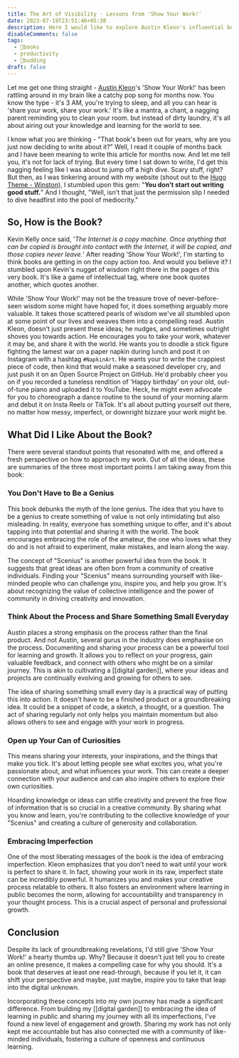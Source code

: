 ```yaml
---
title: The Art of Visibility - Lessons from 'Show Your Work!'
date: 2023-07-19T23:51:46+05:30
description: Here I would like to explore Austin Kleon's influential book and how that book has motivated to start this blogging site. This article underscores the potential of work transparency and continuous learning.
disableComments: false
tags:
  - 📙books
  - productivity
  - 🌿budding
draft: false
---
```


Let me get one thing straight - [Austin Kleon](https://twitter.com/austinkleon)'s 'Show Your Work!' has been rattling around in my brain like a catchy pop song for months now. You know the type - it's 3 AM, you're trying to sleep, and all you can hear is 'share your work, share your work.' It's like a mantra, a chant, a nagging parent reminding you to clean your room. but instead of dirty laundry, it's all about airing out your knowledge and learning for the world to see.

I know what you are thinking - "That book's been out for years, why are you just now deciding to write about it?" Well, I read it couple of months back and I have been meaning to write this article for months now. And let me tell you, it's not for lack of trying. But every time I sat down to write, I'd get this nagging feeling like I was about to jump off a high dive. Scary stuff, right? But then, as I was tinkering around with my website (shout out to the [Hugo Theme - Winston](https://github.com/zerostaticthemes/hugo-winston-theme)), I stumbled upon this gem: "**You don't start out writing good stuff.**" And I thought, "Well, isn't that just the permission slip I needed to dive headfirst into the pool of mediocrity."

## So, How is the Book?

Kevin Kelly once said, '*The Internet is a copy machine. Once anything that can be copied is brought into contact with the Internet, it will be copied, and those copies never leave.*' After reading 'Show Your Work!', I'm starting to think books are getting in on the copy action too. And would you believe it? I stumbled upon Kevin's nugget of wisdom right there in the pages of this very book. It's like a game of intellectual tag, where one book quotes another, which quotes another.

While 'Show Your Work!' may not be the treasure trove of never-before-seen wisdom some might have hoped for, it does something arguably more valuable. It takes those scattered pearls of wisdom we've all stumbled upon at some point of our lives and weaves them into a compelling read. Austin Kleon, doesn't just present these ideas; he nudges, and sometimes outright shoves you towards action. He encourages you to take your work, whatever it may be, and share it with the world. He wants you to doodle a stick figure fighting the lamest war on a paper napkin during lunch and post it on Instagram with a hashtag `#NapkinArt`. He wants your to write the crappiest piece of code, then kind that would make a seasoned developer cry, and just push it on an Open Source Project on GitHub. He'd probably cheer you on if you recorded a tuneless rendition of 'Happy birthday' on your old, out-of-tune piano and uploaded it to YouTube. Heck, he might even advocate for you to choreograph a dance routine to the sound of your morning alarm and debut it on Insta Reels or TikTok. It's all about putting yourself out there, no matter how messy, imperfect, or downright bizzare your work might be.

## What Did I Like About the Book?

There were several standout points that resonated with me, and offered a fresh perspective on how to approach my work. Out of all the ideas, these are summaries of the three most important points I am taking away from this book:

### You Don't Have to Be a Genius

This book debunks the myth of the lone genius. The idea that you have to be a genius to create something of value is not only intimidating but also misleading. In reality, everyone has something unique to offer, and it's about tapping into that potential and sharing it with the world. The book encourages embracing the role of the amateur, the one who loves what they do and is not afraid to experiment, make mistakes, and learn along the way.

The concept of "Scenius" is another powerful idea from the book. It suggests that great ideas are often born from a community of creative individuals. Finding your "Scenius" means surrounding yourself with like-minded people who can challenge you, inspire you, and help you grow. It's about recognizing the value of collective intelligence and the power of community in driving creativity and innovation.

### Think About the Process and Share Something Small Everyday

Austin places a strong emphasis on the process rather than the final product. And not Austin, several gurus in the industry does emphasise on the process. Documenting and sharing your process can be a powerful tool for learning and growth. It allows you to reflect on your progress, gain valuable feedback, and connect with others who might be on a similar journey. This is akin to cultivating a [[digital garden]], where your ideas and projects are continually evolving and growing for others to see.

The idea of sharing something small every day is a practical way of putting this into action. It doesn't have to be a finished product or a groundbreaking idea. It could be a snippet of code, a sketch, a thought, or a question. The act of sharing regularly not only helps you maintain momentum but also allows others to see and engage with your work in progress.

### Open up Your Can of Curiosities

This means sharing your interests, your inspirations, and the things that make you tick. It's about letting people see what excites you, what you're passionate about, and what influences your work. This can create a deeper connection with your audience and can also inspire others to explore their own curiosities.

Hoarding knowledge or ideas can stifle creativity and prevent the free flow of information that is so crucial in a creative community. By sharing what you know and learn, you're contributing to the collective knowledge of your "Scenius" and creating a culture of generosity and collaboration.

### Embracing Imperfection

One of the most liberating messages of the book is the idea of embracing imperfection. Kleon emphasizes that you don’t need to wait until your work is perfect to share it. In fact, showing your work in its raw, imperfect state can be incredibly powerful. It humanizes you and makes your creative process relatable to others. It also fosters an environment where learning in public becomes the norm, allowing for accountability and transparency in your thought process. This is a crucial aspect of personal and professional growth.

## Conclusion

Despite its lack of groundbreaking revelations, I'd still give 'Show Your Work!' a hearty thumbs up. Why? Because it doesn't just tell you to create an online presence, it makes a compelling case for why you should. It's a book that deserves at least one read-through, because if you let it, it can shift your perspective and maybe, just maybe, inspire you to take that leap into the digital unknown.

Incorporating these concepts into my own journey has made a significant difference. From building my [[digital garden]] to embracing the idea of learning in public and sharing my journey with all its imperfections, I've found a new level of engagement and growth. Sharing my work has not only kept me accountable but has also connected me with a community of like-minded individuals, fostering a culture of openness and continuous learning.
